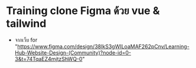 # Training clone Figma ด้วย vue & tailwind
- จากเว็บ for "https://www.figma.com/design/38IkS3gWILoaMAF262pCnv/Learning-Hub-Website-Design-(Community)?node-id=0-3&t=74TqaEZ4mjtzShWQ-0"
